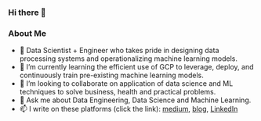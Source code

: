 ### Hi there 👋
### About Me

- 🔭 Data Scientist + Engineer who takes pride in designing data processing systems and operationalizing machine learning models.
- 🌱 I’m currently learning the efficient use of GCP to leverage, deploy, and continuously train pre-existing machine learning models.
- 👯 I’m looking to collaborate on application of data science and ML techniques to solve business, health and practical problems.
- 💬 Ask me about Data Engineering, Data Science and Machine Learning.
- 📫 I write on these platforms (click the link): [medium](http://medium.com/babaniyi), [blog](http://babaniyi.substack.com), [LinkedIn](http://linkedin.com/in/babaniyi)
<!--
**babaniyi/babaniyi** is a ✨ _special_ ✨ repository because its `README.md` (this file) appears on your GitHub profile.
-->
